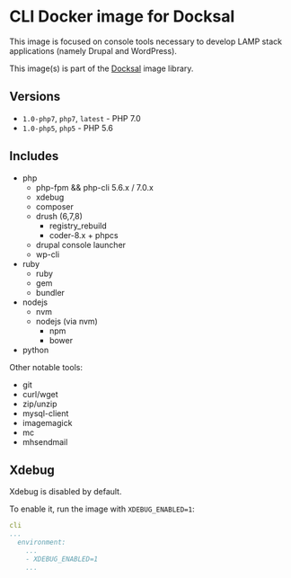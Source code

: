 # CLI Docker image for Docksal

This image is focused on console tools necessary to develop LAMP stack applications (namely Drupal and WordPress).

This image(s) is part of the [Docksal](http://docksal.io) image library.

## Versions

- `1.0-php7`, `php7`, `latest` - PHP 7.0
- `1.0-php5`, `php5` - PHP 5.6

## Includes

- php
  - php-fpm && php-cli 5.6.x / 7.0.x
  - xdebug
  - composer
  - drush (6,7,8)
    - registry_rebuild
    - coder-8.x + phpcs
  - drupal console launcher
  - wp-cli
- ruby
  - ruby
  - gem
  - bundler
- nodejs
  - nvm
  - nodejs (via nvm)
    - npm
    - bower
- python

Other notable tools:

- git
- curl/wget
- zip/unzip
- mysql-client
- imagemagick
- mc
- mhsendmail

## Xdebug

Xdebug is disabled by default.

To enable it, run the image with `XDEBUG_ENABLED=1`:

```yml
cli
...
  environment:
    ...
    - XDEBUG_ENABLED=1
    ...
```

